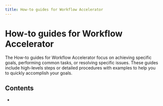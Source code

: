 ```yaml
---
title: How-to guides for Workflow Accelerator
--- 
```


# <a id="workflow-howto" name="workflow-howto"></a>How-to guides for Workflow Accelerator

The How-to guides for Workflow Accelerator focus on achieving specific goals, performing common tasks, or resolving specific issues. These guides include high-levels steps or detailed procedures with examples to help you to quickly accomplish your goals.

## <a id="Content" name="Content"></a>Contents

- 
